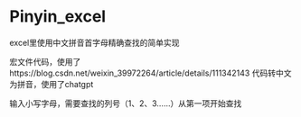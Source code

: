 # Pinyin_excel
excel里使用中文拼音首字母精确查找的简单实现

宏文件代码，使用了https://blog.csdn.net/weixin_39972264/article/details/111342143 代码转中文为拼音，使用了chatgpt

输入小写字母，需要查找的列号（1、2、3……）从第一项开始查找
